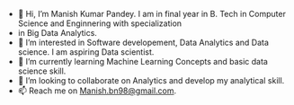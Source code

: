 - 👋 Hi, I’m Manish Kumar Pandey. I am in final year in B. Tech in Computer Science and Enginnering with specialization
- in Big Data Analytics. 
- 👀 I’m interested in Software developement, Data Analytics and Data science. I am aspiring Data scientist.
- 🌱 I’m currently learning  Machine Learning Concepts and basic data science skill.
- 💞️ I’m looking to collaborate on Analytics and develop my analytical skill.
- 📫 Reach me  on Manish.bn98@gmail.com.

<!---
Manish-9887/Manish-9887 is a ✨ special ✨ repository because its `README.md` (this file) appears on your GitHub profile.
You can click the Preview link to take a look at your changes.
--->
